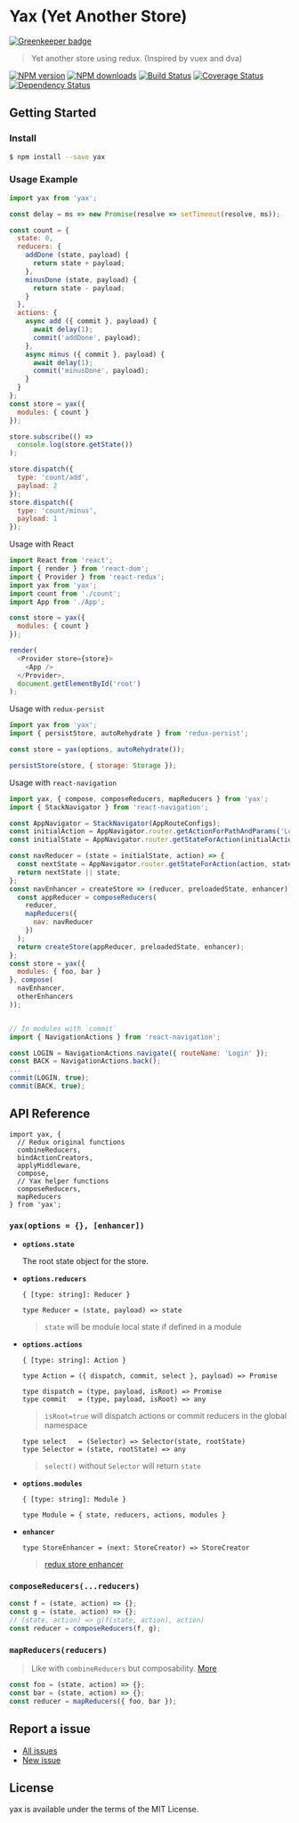 Yax (Yet Another Store)
=======================

[![Greenkeeper badge](https://badges.greenkeeper.io/d-band/yax.svg)](https://greenkeeper.io/)

> Yet another store using redux. (Inspired by vuex and dva)

[![NPM version](https://img.shields.io/npm/v/yax.svg)](https://www.npmjs.com/package/yax)
[![NPM downloads](https://img.shields.io/npm/dm/yax.svg)](https://www.npmjs.com/package/yax)
[![Build Status](https://travis-ci.org/d-band/yax.svg?branch=master)](https://travis-ci.org/d-band/yax)
[![Coverage Status](https://coveralls.io/repos/github/d-band/yax/badge.svg?branch=master)](https://coveralls.io/github/d-band/yax?branch=master)
[![Dependency Status](https://david-dm.org/d-band/yax.svg)](https://david-dm.org/d-band/yax)

## Getting Started

### Install

```bash
$ npm install --save yax
```

### Usage Example

```javascript
import yax from 'yax';

const delay = ms => new Promise(resolve => setTimeout(resolve, ms));

const count = {
  state: 0,
  reducers: {
    addDone (state, payload) {
      return state + payload;
    },
    minusDone (state, payload) {
      return state - payload;
    }
  },
  actions: {
    async add ({ commit }, payload) {
      await delay(1);
      commit('addDone', payload);
    },
    async minus ({ commit }, payload) {
      await delay(1);
      commit('minusDone', payload);
    }
  }
};
const store = yax({
  modules: { count }
});

store.subscribe(() =>
  console.log(store.getState())
);

store.dispatch({
  type: 'count/add',
  payload: 2
});
store.dispatch({
  type: 'count/minus',
  payload: 1
});
```

Usage with React

```javascript
import React from 'react';
import { render } from 'react-dom';
import { Provider } from 'react-redux';
import yax from 'yax';
import count from './count';
import App from './App';

const store = yax({
  modules: { count }
});

render(
  <Provider store={store}>
    <App />
  </Provider>,
  document.getElementById('root')
);
```

Usage with `redux-persist`

```javascript
import yax from 'yax';
import { persistStore, autoRehydrate } from 'redux-persist';

const store = yax(options, autoRehydrate());

persistStore(store, { storage: Storage });
```

Usage with `react-navigation`

```javascript
import yax, { compose, composeReducers, mapReducers } from 'yax';
import { StackNavigator } from 'react-navigation';

const AppNavigator = StackNavigator(AppRouteConfigs);
const initialAction = AppNavigator.router.getActionForPathAndParams('Login');
const initialState = AppNavigator.router.getStateForAction(initialAction);

const navReducer = (state = initialState, action) => {
  const nextState = AppNavigator.router.getStateForAction(action, state);
  return nextState || state;
};
const navEnhancer = createStore => (reducer, preloadedState, enhancer) => {
  const appReducer = composeReducers(
    reducer,
    mapReducers({
      nav: navReducer
    })
  );
  return createStore(appReducer, preloadedState, enhancer);
};
const store = yax({
  modules: { foo, bar }
}, compose(
  navEnhancer,
  otherEnhancers
));


// In modules with `commit`
import { NavigationActions } from 'react-navigation';

const LOGIN = NavigationActions.navigate({ routeName: 'Login' });
const BACK = NavigationActions.back();
...
commit(LOGIN, true);
commit(BACK, true);
```

## API Reference

```
import yax, {
  // Redux original functions
  combineReducers,
  bindActionCreators,
  applyMiddleware,
  compose,
  // Yax helper functions
  composeReducers,
  mapReducers
} from 'yax';
```

### `yax(options = {}, [enhancer])`


- **`options.state`**

  The root state object for the store.
  
- **`options.reducers`**

  ```
  { [type: string]: Reducer }
  ```
  ```
  type Reducer = (state, payload) => state
  ```
  > `state` will be module local state if defined in a module
  
- **`options.actions`**

  ```
  { [type: string]: Action }
  ```
  ```
  type Action = ({ dispatch, commit, select }, payload) => Promise
  ```
  ```
  type dispatch = (type, payload, isRoot) => Promise
  type commit   = (type, payload, isRoot) => any
  ```
  > `isRoot=true` will dispatch actions or commit reducers in the global namespace
  
  ```
  type select   = (Selector) => Selector(state, rootState)
  type Selector = (state, rootState) => any
  ```
  > `select()` without `Selector` will return `state`
  
- **`options.modules`**

  ```
  { [type: string]: Module }
  ```
  ```
  type Module = { state, reducers, actions, modules }
  ```
  
- **`enhancer`**

  ```
  type StoreEnhancer = (next: StoreCreator) => StoreCreator
  ```
  > [redux store enhancer](http://redux.js.org/docs/Glossary.html#store-enhancer)

### `composeReducers(...reducers)`

```javascript
const f = (state, action) => {};
const g = (state, action) => {};
// (state, action) => g(f(state, action), action)
const reducer = composeReducers(f, g);
```

### `mapReducers(reducers)`

> Like with `combineReducers` but composability. [More](https://github.com/reactjs/redux/pull/2059#issuecomment-256798218)

```javascript
const foo = (state, action) => {};
const bar = (state, action) => {};
const reducer = mapReducers({ foo, bar });
```

## Report a issue

* [All issues](https://github.com/d-band/yax/issues)
* [New issue](https://github.com/d-band/yax/issues/new)

## License

yax is available under the terms of the MIT License.

